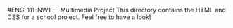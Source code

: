 #ENG-111-NW1 — Multimedia Project
This directory contains the HTML and CSS for a school project. Feel free to have a look!